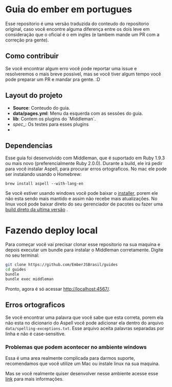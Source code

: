 # Guia do ember em portugues
Esse repositorio é uma versão traduzida do conteudo do repositorio original, caso você encontre alguma diferença entre os dois leve em consideração que o oficial é o em ingles (e tambem mande um PR com a correção pra gente).

## Como contribuir
Se você encontrar algum erro você pode reportar uma issue e resolveremos o mais breve possivel, mas se você tiver algum tempo você pode preparar um PR e mandar pra gente. :D

## Layout do projeto
* __Source__: Conteudo do guia.
* __data/pages.yml__: Menu da esquerda com as sessões do guia.
* __lib__: Contem os plugins do ´Middleman´.
* _spec__: Os testes para esses plugins
* 
## Dependencias
Esse guia foi desenvolvido com Middleman, que é suportado em Ruby 1.9.3 ou mais novo (preferencialmente Ruby 2.0.0).
Durante a build, ele irá pedir para você instalar Aspell, para procurar erros ortograficos. No mac ele pode ser instalando usando o Homebrew:

`brew install aspell --with-lang-en`

Se você estiver usando windows você pode baixar o [installer](http://aspell.net/win32/), porem ele não esta sendo mais mantido e assim não recebe mais atualizações. No linux você pode baixar direto do seu gerenciador de pacotes ou fazer uma [build direto da ultima versão](http://aspell.net/man-html/Installing.html) .

# Fazendo deploy local
Para começar você vai precisar clonar esse repositorio na sua maquina e depois executar um bundle para instalar o Middleman corretamente. Digite no seu terminal:

```bash
git clone https://github.com/EmberJSBrasil/guides
cd guides
bundle
bundle exec middleman
```

Pronto, agora é só acessar [http://localhost:4567/](http://localhost:4567/).

## Erros ortograficos
Se você encontrar uma palavra que você sabe que esta correta, porem ela não esta no dicionario do Aspell você pode adicionar ela dentro do arquivo `data/spelling-exceptions.txt`. Esse arquivo aceita palavras separadas por linha e não é case-sensitive.

### Problemas que podem acontecer no ambiente windows
Essa é uma area realmente complicada para darmos suporte, recomendamos que você utilize um Mac ou instale linux na sua maquina.

Mas se você realmente quiser desenvolver nesse ambiente acesse esse [link](https://github.com/emberjs/guides#troubleshooting-tips-for-windows-devs) para mais informações.

